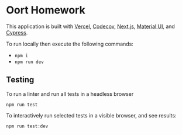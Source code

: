 # Oort Homework

This application is built with [Vercel](https://vercel.com/docs), [Codecov](https://docs.codecov.com/docs), [Next.js](https://nextjs.org/docs), [Material UI](https://mui.com/getting-started/learn/), and [Cypress](https://docs.cypress.io).

To run locally then execute the following commands:

- `npm i`
- `npm run dev`

## Testing

To run a linter and run all tests in a headless browser

```
npm run test
```

To interactively run selected tests in a visible browser, and see results:

```
npm run test:dev

```

